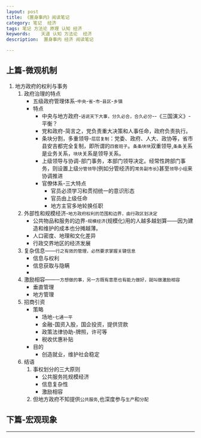 ```yaml
---
layout: post  
title: 《置身事内》阅读笔记
category: 笔记  经济
tags: 笔记 方法论 原理 认知 经济
keywords:    天道 认知 方法论  经济
description:  置身事内 经济 阅读笔记

---
```


## 上篇-微观机制

1. 地方政府的权利与事务
    1. 政府治理的特点
         - 五级政府管理体系-`中央`-`省`-`市`-`县区`-`乡镇`
         - 特点
           - 中央与地方政府-`话说天下大事，分久必合，合久必分`--《三国演义》-平衡？
           - 党和政府-简言之，党负责重大决策和人事任命，政府负责执行。
           - 条块分割，多重领导-`层层复制`：党委、政府、人大、政协等，省市县安吉都完全复制，即所谓的`四套班子`。`条条块块`双重领导,`条条`关系是业务关系，`块块`关系是领导关系。
           - 上级领导与协调-部门事务，本部门领导决定。经常性跨部门事务，则设置上级`分管领导`(例如分管经济的`常务副市长`)甚至`领导小组`来协调推进
           - 官僚体系-三大特点
             - 官员必须学习和贯彻统一的意识形态
             - 官员由上级任命
             - 地方主官多地轮换任职
    2. 外部性和规模经济-`地方政府权利的范围和边界，由行政区划决定`
          - 公共物品和服务的边界-`规模经济`(规模化)用的人越多越划算——因为建造和维护的成本也分摊越薄。
          - 人口密度、地理和文化差异
          - 行政交界地区的经济发展
    3. 复杂信息——`行之有效的管理，必然要求掌握关键信息`
          - 信息与权利
          - 信息获取与隐瞒
          - 
    4. 激励相容——`一方想做的事，另一方既有意愿也有能力做好，就叫做激励相容`
          - 垂直管理
          - 地方管理 
    5. 招商引资
          - 策略
             - 场地-`七通一平`
             - 金融-国资入股，国企投资，提供贷款
             - 政策法律协助-牌照，许可等
             - 税收优惠补贴
          - 目的
             - 创造就业，维护社会稳定
    6. 结语
       1. 事权划分的三大原则
          - 公共服务扥规模经济
          - 信息复杂性
          - 激励相容
       2. 但地方政府不知提供`公共服务`,也深度参与`生产`和`分配`
     


## 下篇-宏观现象

---